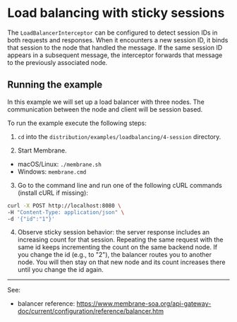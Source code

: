 # Load balancing with sticky sessions

The `LoadBalancerInterceptor` can be configured to detect session IDs in both requests and responses. When it encounters a new session ID, it binds that session to the node that handled the message. If the same session ID appears in a subsequent message, the interceptor forwards that message to the previously associated node.

## Running the example

In this example we will set up a load balancer with three nodes. The communication between the node and client will be session based.

To run the example execute the following steps:

1. `cd` into the `distribution/examples/loadbalancing/4-session` directory.

2. Start Membrane.

  - macOS/Linux: `./membrane.sh`
  - Windows: `membrane.cmd`

3. Go to the command line and run one of the following cURL commands (install cURL if missing):

```sh
curl -X POST http://localhost:8080 \
-H "Content-Type: application/json" \
-d '{"id":"1"}'
```

4. Observe sticky session behavior: the server response includes an increasing count for that session. Repeating the same request with the same id keeps incrementing the count on the same backend node. If you change the id (e.g., to "2"), the balancer routes you to another node. You will then stay on that new node and its count increases there until you change the id again.

---
See:
- balancer reference: https://www.membrane-soa.org/api-gateway-doc/current/configuration/reference/balancer.htm